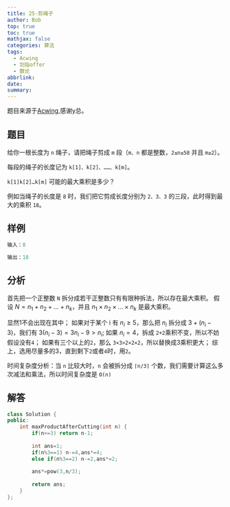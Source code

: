 ```yaml
---
title: 25-剪绳子
author: Bob
top: true
toc: true
mathjax: false
categories: 算法
tags:
  - Acwing
  - 剑指offer
  - 数论
abbrlink: 
date: 
summary:
---
```

题目来源于[Acwing](https://www.acwing.com/),感谢y总。

## 题目
给你一根长度为 `n` 绳子，请把绳子剪成 `m` 段（`m、n` 都是整数，`2≤n≤58` 并且 `m≥2`）。

每段的绳子的长度记为 `k[1]、k[2]、……、k[m]`。

`k[1]k[2]…k[m]` 可能的最大乘积是多少？

例如当绳子的长度是 `8` 时，我们把它剪成长度分别为 `2、3、3` 的三段，此时得到最大的乘积 `18`。

## 样例
```c++
输入：8

输出：18
```

## 分析
首先把一个正整数 `N` 拆分成若干正整数只有有限种拆法，所以存在最大乘积。
假设 $N=n_1+n_2+…+n_k$，并且 $n_1×n_2×…×n_k$ 是最大乘积。

显然1不会出现在其中；
如果对于某个 i 有 $n_i≥5$，那么把 $n_i$ 拆分成 $3+(n_i−3)$，我们有 $3(n_i−3)=3n_i−9>n_i$;
如果 $n_i=4$，拆成 `2+2`乘积不变，所以不妨假设没有`4`；
如果有三个以上的`2`，那么 `3×3>2×2×2`，所以替换成3乘积更大；
综上，选用尽量多的3，直到剩下`2`或者`4`时，用`2`。

时间复杂度分析：当 `n` 比较大时，`n` 会被拆分成 `⌈n/3⌉` 个数，我们需要计算这么多次减法和乘法，所以时间复杂度是 `O(n)`

## 解答
```c++
class Solution {
public:
    int maxProductAfterCutting(int n) {
        if(n<=3) return n-1;
        
        int ans=1;
        if(n%3==1) n-=4,ans*=4;
        else if(n%3==2) n-=2,ans*=2;
        
        ans*=pow(3,n/3);
        
        return ans;
    }
};
```